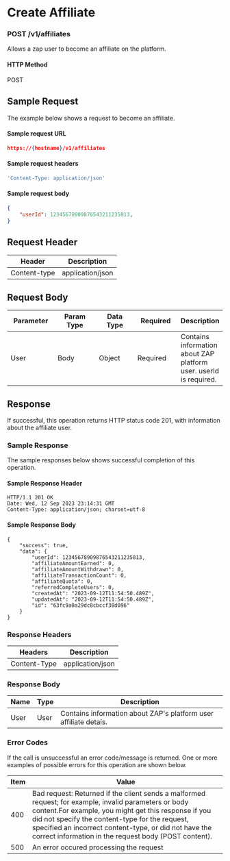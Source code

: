 # Create Affiliate

### POST /v1/affiliates <a href="#top" id="top"></a>

Allows a zap user to become an affiliate on the platform.

#### HTTP Method <a href="#top" id="top"></a>

POST

## Sample Request <a href="#samplerequest" id="samplerequest"></a>

The example below shows a request to become an affiliate.

#### **Sample request** URL <a href="#top" id="top"></a>

```json
https://{hostname}/v1/affiliates
```

#### **Sample request headers** <a href="#top" id="top"></a>

```javascript
'Content-Type: application/json'
```

#### **Sample request body** <a href="#top" id="top"></a>

```json
{
    "userId": 12345678909876543211235813,
}
```

## Request Header <a href="#samplerequest" id="samplerequest"></a>

| Header       | Description      |
| ------------ | ---------------- |
| Content-type | application/json |

## Request Body <a href="#samplerequest" id="samplerequest"></a>

<table><thead><tr><th width="108">Parameter</th><th width="113">Param Type</th><th width="100">Data Type</th><th width="101">Required</th><th>Description</th></tr></thead><tbody><tr><td>User</td><td>Body</td><td>Object</td><td>Required</td><td>Contains information about ZAP platform user. userId is required.</td></tr></tbody></table>

## Response <a href="#samplerequest" id="samplerequest"></a>

If successful, this operation returns HTTP status code 201, with information about the affiliate user.

### Sample Response <a href="#samplerequest" id="samplerequest"></a>

The sample responses below shows successful completion of this operation.

#### **Sample** Response Header <a href="#top" id="top"></a>

```
HTTP/1.1 201 OK
Date: Wed, 12 Sep 2023 23:14:31 GMT
Content-Type: application/json; charset=utf-8
```

#### **Sample** Response Body <a href="#top" id="top"></a>

```
{
    "success": true,
    "data": {
        "userId": 12345678909876543211235813,
        "affiliateAmountEarned": 0,
        "affiliateAmountWithdrawn": 0,
        "affiliateTransactionCount": 0,
        "affiliateQuota": 0,
        "referredCompleteUsers": 0,
        "createdAt": "2023-09-12T11:54:50.489Z",
        "updatedAt": "2023-09-12T11:54:50.489Z",
        "id": "63fc9a0a29dc8cbccf38d096"
    }
}
```

### Response Headers <a href="#samplerequest" id="samplerequest"></a>

| Headers      | Description      |
| ------------ | ---------------- |
| Content-Type | application/json |

### Response Body <a href="#samplerequest" id="samplerequest"></a>

| Name | Type | Description                                                      |
| ---- | ---- | ---------------------------------------------------------------- |
| User | User | Contains information about ZAP's platform user affiliate detais. |

### Error Codes <a href="#samplerequest" id="samplerequest"></a>

If the call is unsuccessful an error code/message is returned. One or more examples of possible errors for this operation are shown below.

| Item | Value                                                                                                                                                                                                                                                                                                                             |
| ---- | --------------------------------------------------------------------------------------------------------------------------------------------------------------------------------------------------------------------------------------------------------------------------------------------------------------------------------- |
| 400  | Bad request: Returned if the client sends a malformed request; for example, invalid parameters or body content.For example, you might get this response if you did not specify the content-type for the request, specified an incorrect content-type, or did not have the correct information in the request body (POST content). |
| 500  | An error occured processing the request                                                                                                                                                                                                                                                                                           |

